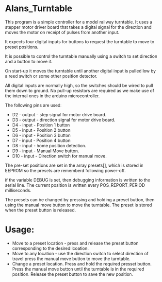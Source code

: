 # Alans_Turntable

This program is a simple controller for a model railway turntable.   It uses
a stepper motor driver board that takes a digital signal for the direction
and moves the motor on receipt of pulses from another input.

It expects four digital inputs for buttons to request the turntable to move to
preset positions.

It is possible to control the turntable manually using a switch to set direction
and a button to move it.

On start-up it moves the turntable until another digital input is pulled low
by a reed switch or some other position detector.

All digital inputs are normally high, so the switches should be wired to pull
them down to ground.  No pull-up resistors are required as we make use of the
internal ones in the arduino microcontroller.

The following pins are used:
  * D2 - output - step signal for motor drive board.
  * D3 - output - direction signal for motor drive board.
  * D4 - input - Position 1 button
  * D5 - input - Position 2 button
  * D6 - input - Position 3 button
  * D7 - input - Position 4 button
  * D8 - input - home position detection.
  * D9 - input - Manual Move button.
  * D10 - input - Direction switch for manual move.

The pre-set positions are set in the array presets[], which is stored in
EEPROM so the presets are rememberd following power-off.

if the variable DEBUG is set, then debugging information is written to the serial line.   The current position is written every POS_REPORT_PERIOD milliseconds.

The presets can be changed by pressing and holding a preset button, then using
the manual move button to move the turntable.   The preset is stored when the
preset button is released.


# Usage:
  * Move to a preset location - press and release the preset button corresponding
to the desired lcoation.
  * Move to any location - use the direction switch to select direction of travel
  press the manual move button to move the turntable.
  * Change a preset location.  Press and hold the required presset button.  Press the manual move button until the turntable is in the required position.  Release the preset button to save the new position.